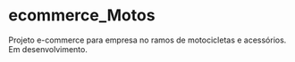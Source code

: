 # ecommerce_Motos
Projeto e-commerce para empresa no ramos de motocicletas e acessórios.
Em desenvolvimento.
